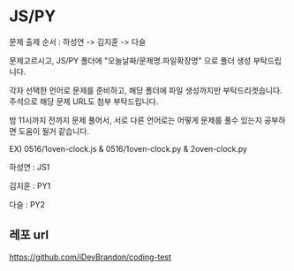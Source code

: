 # JS/PY

문제 출제 순서 : 하성연 -> 김지훈 -> 다슬

문제고르시고, JS/PY 폴더에 "오늘날짜/문제명.파일확장명" 으로 폴더 생성 부탁드립니다.

각자 선택한 언어로 문제를 준비하고, 해당 폴더에 파일 생성까지만 부탁드리겟습니다. 주석으로 해당 문제 URL도 첨부 부탁드립니다.

밤 11시까지 전까지 문제 풀어서, 서로 다른 언어로는 어떻게 문제를 풀수 있는지 공부하면 도움이 될거 같습니다.

EX) 0516/1oven-clock.js & 0516/1oven-clock.py & 2oven-clock.py

하성연 : JS1

김지훈 : PY1

다슬 : PY2

## 레포 url

<https://github.com/iDevBrandon/coding-test>
